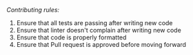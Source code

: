 *Contributing rules:*
1. Ensure that all tests are passing after writing new code
2. Ensure that linter doesn't complain after writing new code
3. Ensure that code is properly formatted
4. Ensure that Pull request is approved before moving forward
